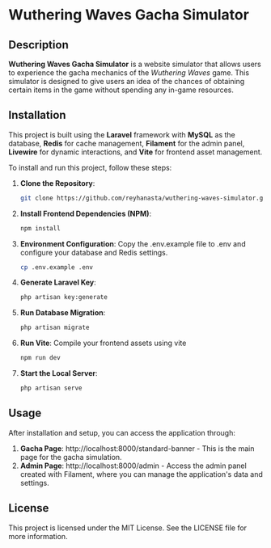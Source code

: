 # Wuthering Waves Gacha Simulator

## Description
**Wuthering Waves Gacha Simulator** is a website simulator that allows users to experience the gacha mechanics of the *Wuthering Waves* game. This simulator is designed to give users an idea of the chances of obtaining certain items in the game without spending any in-game resources.

## Installation
This project is built using the **Laravel** framework with **MySQL** as the database, **Redis** for cache management, **Filament** for the admin panel, **Livewire** for dynamic interactions, and **Vite** for frontend asset management.

To install and run this project, follow these steps:

1. **Clone the Repository**:
   ```bash
   git clone https://github.com/reyhanasta/wuthering-waves-simulator.git
2. **Install Frontend Dependencies (NPM)**:
   ```bash
   npm install
3. **Environment Configuration**: Copy the .env.example file to .env and configure your database and Redis settings.
   ```bash
   cp .env.example .env
4. **Generate Laravel Key**:
   ```bash
   php artisan key:generate
6. **Run Database Migration**:
   ```bash
   php artisan migrate
7. **Run Vite**: Compile your frontend assets using vite
   ```bash
   npm run dev
8. **Start the Local Server**:
   ```bash
   php artisan serve

## Usage
After installation and setup, you can access the application through:
1. **Gacha Page**: http://localhost:8000/standard-banner - This is the main page for the gacha simulation.
2. **Admin Page**: http://localhost:8000/admin - Access the admin panel created with Filament, where you can manage the application's data and settings.

## License
This project is licensed under the MIT License. See the LICENSE file for more information.

